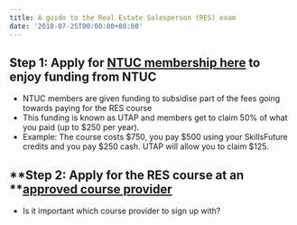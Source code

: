 ```yaml
---
title: A guide to the Real Estate Salesperson (RES) exam
date: '2018-07-25T00:00:00+08:00'
---
```

## Step 1: Apply for [NTUC membership here](https://www.ntuc.org.sg/wps/portal/up2/home/eservices/!ut/p/a1/04_Sj9CPykssy0xPLMnMz0vMAfGjzOItjC3cDINNLJwtzbydDRw9zNyC_Py9DD0NDIAKIoEKDHAARwNC-sP1o1CVePj4Gho4GhqZGXr7Wbr7OhlDFeCxoiA3wiDTUVERAMKfczI!/dl5/d5/L2dBISEvZ0FBIS9nQSEh/pw/Z7_838F1S48C96KC0AH6FRNOJ1I07/ren/p=autoSubmit=yes/p=idProduct=11673851/p=utapsignup=/p=action=ETMMshipRegister/=/#) to enjoy funding from NTUC

* NTUC members are given funding to subsidise part of the fees going towards paying for the RES course
* This funding is known as UTAP and members get to claim 50% of what you paid (up to $250 per year).
* Example: The course costs $750, you pay $500 using your SkillsFuture credits and you pay $250 cash. UTAP will allow you to claim $125.

## **Step 2: Apply for the RES course at an **[**approved course provider**](<https://www.cea.gov.sg/professionals/salesperson-registration-matters/apply-for-the-real-estate-salesperson-course)>)

* Is it important which course provider to sign up with?

